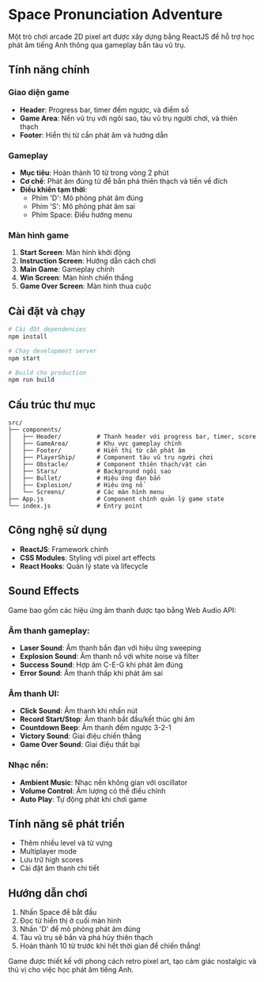 # Space Pronunciation Adventure

Một trò chơi arcade 2D pixel art được xây dựng bằng ReactJS để hỗ trợ học phát âm tiếng Anh thông qua gameplay bắn tàu vũ trụ.

## Tính năng chính

### Giao diện game
- **Header**: Progress bar, timer đếm ngược, và điểm số
- **Game Area**: Nền vũ trụ với ngôi sao, tàu vũ trụ người chơi, và thiên thạch
- **Footer**: Hiển thị từ cần phát âm và hướng dẫn

### Gameplay
- **Mục tiêu**: Hoàn thành 10 từ trong vòng 2 phút
- **Cơ chế**: Phát âm đúng từ để bắn phá thiên thạch và tiến về đích
- **Điều khiển tạm thời**: 
  - Phím 'D': Mô phỏng phát âm đúng
  - Phím 'S': Mô phỏng phát âm sai
  - Phím Space: Điều hướng menu

### Màn hình game
1. **Start Screen**: Màn hình khởi động
2. **Instruction Screen**: Hướng dẫn cách chơi
3. **Main Game**: Gameplay chính
4. **Win Screen**: Màn hình chiến thắng
5. **Game Over Screen**: Màn hình thua cuộc

## Cài đặt và chạy

```bash
# Cài đặt dependencies
npm install

# Chạy development server
npm start

# Build cho production
npm run build
```

## Cấu trúc thư mục

```
src/
├── components/
│   ├── Header/          # Thanh header với progress bar, timer, score
│   ├── GameArea/        # Khu vực gameplay chính
│   ├── Footer/          # Hiển thị từ cần phát âm
│   ├── PlayerShip/      # Component tàu vũ trụ người chơi
│   ├── Obstacle/        # Component thiên thạch/vật cản
│   ├── Stars/           # Background ngôi sao
│   ├── Bullet/          # Hiệu ứng đạn bắn
│   ├── Explosion/       # Hiệu ứng nổ
│   └── Screens/         # Các màn hình menu
├── App.js               # Component chính quản lý game state
└── index.js             # Entry point
```

## Công nghệ sử dụng

- **ReactJS**: Framework chính
- **CSS Modules**: Styling với pixel art effects
- **React Hooks**: Quản lý state và lifecycle

## Sound Effects

Game bao gồm các hiệu ứng âm thanh được tạo bằng Web Audio API:

### Âm thanh gameplay:
- **Laser Sound**: Âm thanh bắn đạn với hiệu ứng sweeping
- **Explosion Sound**: Âm thanh nổ với white noise và filter
- **Success Sound**: Hợp âm C-E-G khi phát âm đúng
- **Error Sound**: Âm thanh thấp khi phát âm sai

### Âm thanh UI:
- **Click Sound**: Âm thanh khi nhấn nút
- **Record Start/Stop**: Âm thanh bắt đầu/kết thúc ghi âm
- **Countdown Beep**: Âm thanh đếm ngược 3-2-1
- **Victory Sound**: Giai điệu chiến thắng
- **Game Over Sound**: Giai điệu thất bại

### Nhạc nền:
- **Ambient Music**: Nhạc nền không gian với oscillator
- **Volume Control**: Âm lượng có thể điều chỉnh
- **Auto Play**: Tự động phát khi chơi game

## Tính năng sẽ phát triển

- Thêm nhiều level và từ vựng
- Multiplayer mode
- Lưu trữ high scores
- Cài đặt âm thanh chi tiết

## Hướng dẫn chơi

1. Nhấn Space để bắt đầu
2. Đọc từ hiển thị ở cuối màn hình
3. Nhấn 'D' để mô phỏng phát âm đúng
4. Tàu vũ trụ sẽ bắn và phá hủy thiên thạch
5. Hoàn thành 10 từ trước khi hết thời gian để chiến thắng!

Game được thiết kế với phong cách retro pixel art, tạo cảm giác nostalgic và thú vị cho việc học phát âm tiếng Anh.